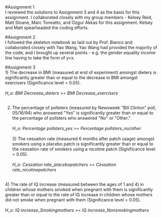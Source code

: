 #Assignment 1
<br>I reviewed the solutions to Assignment 3 and 4 as the basis for this assignment.  I collaborated closely with my group members - Kelsey Reid, Matt Sloane, Marc Toneatto, and Ozgur Akkas for this assignment.  Kelsey and Matt spearheaded the coding efforts.

#Assignment 2
<br>I followed the skeleton notebook as laid out by Prof. Bianco and collaborated closely with Yao Wang.  Yao Wang had provided the majority of the code, and I brought up several points - e.g. the gender equality income line having to take the form of y=x.<br>

#Assignment 3
<br>1) The decrease in BMI (measured at end of experiment) amongst dieters is significantly greater than or equal to the decrease in BMI
amongst exercisers (Significance level = 0.05).<br><br>
<i>H_o: BMI Decrease_dieters >= BMI Decrease_exercisers</i><br><br>

2) The percentage of pollsters (measured by Newsweek "Bill Clinton" poll, 05/16/94) who answered "Yes" is significantly greater than or equal to the percentage of pollsters who answered "No" or "Other."<br><br>
<i>H_o: Percentage pollsters_yes >= Percentage pollsters_no/other</i><br>
<br>3) The cessation rate (measured 6 months after patch usage) amongst smokers using a placebo patch is significantly greater than or equal to the cessation rate of smokers using a nicotine patch (Significance level = 0.05).<br><br>
<i>H_o: Cessation rate_placebopatchers >= Cessation rate_nicotinepatchers</i><br>

<br>4) The rate of IQ increase (measured between the ages of 1 and 4) in children whose mothers smoked when pregnant with them is
significantly greater than or equal to the rate of IQ increase in children whose mothers did not smoke when pregnant with them
(Significance level = 0.05).<br><br>
<i>H_o: IQ increase_Smokingmothers >= IQ increase_Nonsmokingmothers</i>

